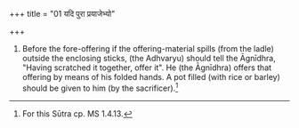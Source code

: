 +++
title = "01 यदि पुरा प्रयाजेभ्यो"

+++
1. Before the fore-offering if the offering-material spills (from the ladle) outside the enclosing sticks, (the Adhvaryu) should tell the Āgnīdhra, "Having scratched it together, offer it". He (the Āgnīdhra) offers that offering by means of his folded hands. A pot filled (with rice or barley) should be given to him (by the sacrificer).[^1]  


[^1]: For this Sūtra cp. MS 1.4.13.

